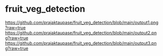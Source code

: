 # fruit_veg_detection

https://github.com/prajaktaupase/fruit_veg_detection/blob/main/output1.png?raw=true
https://github.com/prajaktaupase/fruit_veg_detection/blob/main/output2.png?raw=true
https://github.com/prajaktaupase/fruit_veg_detection/blob/main/output3.png?raw=true
